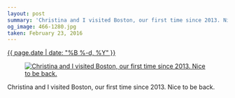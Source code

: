 ```yaml
---
layout: post
summary: 'Christina and I visited Boston, our first time since 2013. Nice to be back.'
og_image: 466-1280.jpg
taken: February 23, 2016
---
```


<div class="post">
 <time>
  <a href="/466">
   {{ page.date | date: "%B %-d, %Y" }}
  </a>
 </time>
 <a href="/466">
  <figure data-taken="2/23/2016">
   <img alt="Christina and I visited Boston, our first time since 2013. Nice to be back." sizes="(min-width: 700px) 50vw, calc(100vw - 2rem)" src="{{ site.assets_url }}/466-640.jpg" srcset="{{ site.assets_url }}/466-1280.jpg 1280w, {{ site.assets_url }}/466-960.jpg 960w, {{ site.assets_url }}/466-640.jpg 640w, {{ site.assets_url }}/466-320.jpg 320w"/>
  </figure>
 </a>
 <span>
  Christina and I visited Boston, our first time since 2013. Nice to be back.
 </span>
</div>
